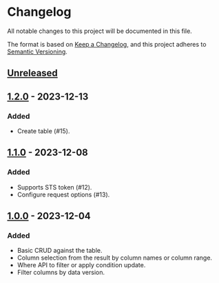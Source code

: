 # Changelog

All notable changes to this project will be documented in this file.

The format is based on [Keep a Changelog](https://keepachangelog.com/en/1.0.0/),
and this project adheres to [Semantic Versioning](https://semver.org/spec/v2.0.0.html).

## [Unreleased]

## [1.2.0] - 2023-12-13

### Added

- Create table (#15).

## [1.1.0] - 2023-12-08

### Added

- Supports STS token (#12).
- Configure request options (#13).

## [1.0.0] - 2023-12-04

### Added

- Basic CRUD against the table.
- Column selection from the result by column names or column range.
- Where API to filter or apply condition update.
- Filter columns by data version.

[unreleased]: https://github.com/dew-serverless/tablestore-php/compare/v1.2.0...HEAD
[1.2.0]: https://github.com/dew-serverless/tablestore-php/compare/v1.1.0...v1.2.0
[1.1.0]: https://github.com/dew-serverless/tablestore-php/compare/v1.0.0...v1.1.0
[1.0.0]: https://github.com/dew-serverless/tablestore-php/releases/tag/v1.0.0
